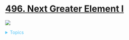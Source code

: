 # [496. Next Greater Element I](https://leetcode-cn.com/problems/next-greater-element-i/)

![](https://img.shields.io/badge/Difficulty-Easy-green.svg)

<details>

<summary style="color:#4FC3F7">Topics</summary>

 * [`Stack`](https://leetcode.com/tag/stack/)

</details>

<br />